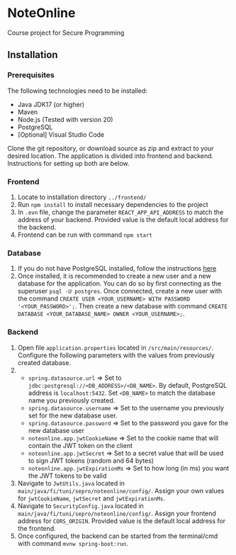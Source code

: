 # NoteOnline
Course project for Secure Programming

## Installation

### Prerequisites
The following technologies need to be installed:
- Java JDK17 (or higher)
- Maven
- Node.js (Tested with version 20)
- PostgreSQL
- [Optional] Visual Studio Code

Clone the git repository, or download source as zip and extract to your desired location. The application is divided into frontend and backend. Instructions for setting up both are below.
### Frontend
1. Locate to installation directory `../frontend/`
2. Run `npm install` to install necessary dependencies to the project
3. In `.evn` file, change the parameter `REACT_APP_API_ADDRESS` to match the address of your backend. Provided value is the default local address for the backend.
4. Frontend can be run with command `npm start`

### Database
1. If you do not have PostgreSQL installed, follow the instructions [here](https://www.postgresql.org/)
2. Once installed, it is recommended to create a new user and a new database for the application. You can do so by first connecting as the superuser `psql -U postgres`. Once connected, create a new user with the command `CREATE USER <YOUR_USERNAME> WITH PASSWORD '<YOUR_PASSWORD>';`. Then create a new database with command `CREATE DATABASE <YOUR_DATABASE_NAME> OWNER <YOUR_USERNAME>;`.

### Backend
1. Open file `application.properties` located in `/src/main/resources/`. Configure the following parameters with the values from previously created database.
2. - `spring.datasource.url` => Set to `jdbc:postgresql://<DB_ADDRESS>/<DB_NAME>`. By default, PostgreSQL address is `localhost:5432`. Set `<DB_NAME>` to match the database name you previously created.
   - `spring.datasource.username` => Set to the username you previously set for the new database user.
   - `spring.datasource.password` => Set to the password you gave for the new database user
   - `noteonline.app.jwtCookieName` => Set to the cookie name that will contain the JWT token on the client
   - `noteonline.app.jwtSecret` => Set to a secret value that will be used to sign JWT tokens (random and 64 bytes)
   - `noteonline.app.jwtExpirationMs` => Set to how long (in ms) you want the JWT tokens to be valid
3. Navigate to `JwtUtils.java` located in `main/java/fi/tuni/sepro/noteonline/config/`. Assign your own values for `jwtCookieName`, `jwtSecret` and `jwtExpirationMs`.
4. Navigate to `SecurityConfig.java` located in `main/java/fi/tuni/sepro/noteonline/config/`. Assign your frontend address for `CORS_ORIGIN`. Provided value is the default local address for the frontend.
5. Once configured, the backend can be started from the terminal/cmd with command `mvnw spring-boot:run`.  
